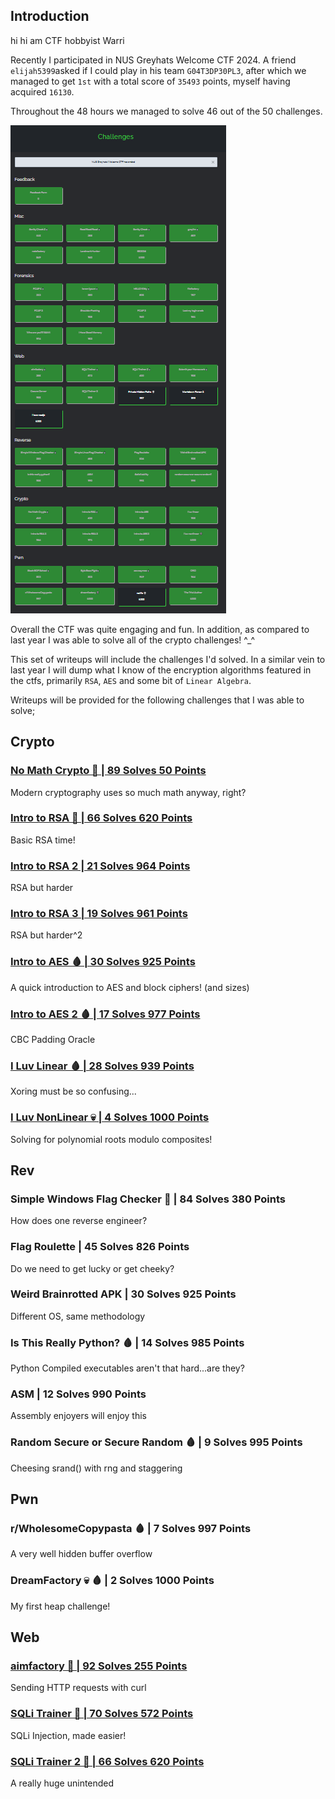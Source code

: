 ## Introduction

hi hi am CTF hobbyist Warri

Recently I participated in NUS Greyhats Welcome CTF 2024. A friend `elijah5399`asked if I could play in his team `G04T3DP30PL3`, after which we managed to get `1st` with a total score of `35493` points, myself having acquired `16130`.

Throughout the 48 hours we managed to solve 46 out of the 50 challenges.

![alt text](images/challenges.png)

Overall the CTF was quite engaging and fun. In addition, as compared to last year I was able to solve all of the crypto challenges! ^_^

This set of writeups will include the challenges I'd solved. In a similar vein to last year I will dump what I know of the encryption algorithms featured in the ctfs, primarily `RSA`, `AES` and some bit of `Linear Algebra`.

Writeups will be provided for the following challenges that I was able to solve;

## Crypto
### [No Math Crypto 🍼 | 89 Solves 50 Points](crypto_no_math_crypto.md)
Modern cryptography uses so much math anyway, right?
### [Intro to RSA 🍼 | 66 Solves 620 Points](crypto_intro_to_rsa.md)
Basic RSA time!
### [Intro to RSA 2 | 21 Solves 964 Points](crypto_intro_to_rsa_2.md)
RSA but harder
### [Intro to RSA 3 | 19 Solves 961 Points](crypto_intro_to_rsa_3.md)
RSA but harder^2
### [Intro to AES 🩸 | 30 Solves 925 Points](crypto_intro_to_aes.md)
A quick introduction to AES and block ciphers! (and sizes)
### [Intro to AES 2 🩸 | 17 Solves 977 Points](crypto_intro_to_aes_2.md)
CBC Padding Oracle
### [I Luv Linear 🩸 | 28 Solves 939 Points](crypto_i_luv_linear.md)
Xoring must be so confusing...
### [I Luv NonLinear 💀 | 4 Solves 1000 Points](crypto_i_luv_nonlinear.md)
Solving for polynomial roots modulo composites!

## Rev
### Simple Windows Flag Checker 🍼 | 84 Solves 380 Points
How does one reverse engineer?
### Flag Roulette | 45 Solves 826 Points
Do we need to get lucky or get cheeky?
### Weird Brainrotted APK | 30 Solves 925 Points
Different OS, same methodology
### Is This Really Python? 🩸 | 14 Solves 985 Points
Python Compiled executables aren't that hard...are they?
### ASM | 12 Solves 990 Points
Assembly enjoyers will enjoy this
### Random Secure or Secure Random 🩸 | 9 Solves 995 Points
Cheesing srand() with rng and staggering

## Pwn
### r/WholesomeCopypasta 🩸 | 7 Solves 997 Points
A very well hidden buffer overflow
### DreamFactory 💀 🩸 | 2 Solves 1000 Points
My first heap challenge!

## Web
### [aimfactory 🍼 | 92 Solves 255 Points](web_aimfactory.md)
Sending HTTP requests with curl
### [SQLi Trainer 🍼 | 70 Solves 572 Points](web_sqli_trainer.md)
SQLi Injection, made easier!
### [SQLi Trainer 2 🍼 | 66 Solves 620 Points](web_sqli_trainer_2.md)
A really huge unintended